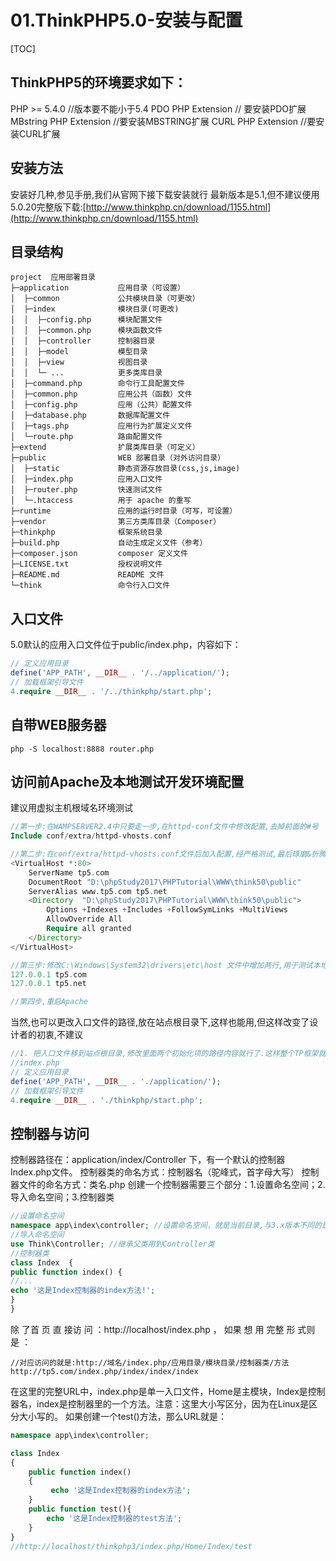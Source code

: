 # 01.ThinkPHP5.0-安装与配置
[TOC]

## ThinkPHP5的环境要求如下： 
PHP >= 5.4.0  //版本要不能小于5.4
PDO PHP Extension // 要安装PDO扩展
 MBstring PHP Extension //要安装MBSTRING扩展
CURL PHP Extension //要安装CURL扩展

## 安装方法
安装好几种,参见手册,我们从官网下接下载安装就行
最新版本是5.1,但不建议便用
5.0.20完整版下载:[http://www.thinkphp.cn/download/1155.html](http://www.thinkphp.cn/download/1155.html)

## 目录结构
```
project  应用部署目录
├─application           应用目录（可设置）
│  ├─common             公共模块目录（可更改）
│  ├─index              模块目录(可更改)
│  │  ├─config.php      模块配置文件
│  │  ├─common.php      模块函数文件
│  │  ├─controller      控制器目录
│  │  ├─model           模型目录
│  │  ├─view            视图目录
│  │  └─ ...            更多类库目录
│  ├─command.php        命令行工具配置文件
│  ├─common.php         应用公共（函数）文件
│  ├─config.php         应用（公共）配置文件
│  ├─database.php       数据库配置文件
│  ├─tags.php           应用行为扩展定义文件
│  └─route.php          路由配置文件
├─extend                扩展类库目录（可定义）
├─public                WEB 部署目录（对外访问目录）
│  ├─static             静态资源存放目录(css,js,image)
│  ├─index.php          应用入口文件
│  ├─router.php         快速测试文件
│  └─.htaccess          用于 apache 的重写
├─runtime               应用的运行时目录（可写，可设置）
├─vendor                第三方类库目录（Composer）
├─thinkphp              框架系统目录
├─build.php             自动生成定义文件（参考）
├─composer.json         composer 定义文件
├─LICENSE.txt           授权说明文件
├─README.md             README 文件
└─think                 命令行入口文件
```

## 入口文件
5.0默认的应用入口文件位于public/index.php，内容如下： 
```php
// 定义应用目录
define('APP_PATH', __DIR__ . '/../application/');
// 加载框架引导文件
4.require __DIR__ . '/../thinkphp/start.php';
```
## 自带WEB服务器
```shell
php -S localhost:8888 router.php
```

## 访问前Apache及本地测试开发环境配置
建议用虚拟主机根域名环境测试
```php
//第一步:在WAMPSERVER2.4中只要走一步,在httpd-conf文件中修改配置,去掉前面的#号
Include conf/extra/httpd-vhosts.conf

//第二步:在conf/extra/httpd-vhosts.conf文件后加入配置,经严格测试,最后琢磨&折腾出来最精简精准的写法，少一句不行，多一句累赘,ServerName:访问域名;DocumentRoot:站点根目录,ServerAlias:域名别名,可以多个 空格隔开,
<VirtualHost *:80>
    ServerName tp5.com
    DocumentRoot "D:\phpStudy2017\PHPTutorial\WWW\think50\public"
    ServerAlias www.tp5.com tp5.net
    <Directory  "D:\phpStudy2017\PHPTutorial\WWW\think50\public">
        Options +Indexes +Includes +FollowSymLinks +MultiViews
        AllowOverride All
        Require all granted
    </Directory>
</VirtualHost>

//第三步:修改C:\Windows\System32\drivers\etc\host 文件中增加两行,用于测试本地域名,
127.0.0.1 tp5.com
127.0.0.1 tp5.net

//第四步,重启Apache
```

当然,也可以更改入口文件的路径,放在站点根目录下,这样也能用,但这样改变了设计者的初衷,不建议
```php
//1. 把入口文件移到站点根目录,修改里面两个初始化项的路径内容就行了.这样整个TP框架就到了网站可访问目录中,安全性大大降低.
//index.php
// 定义应用目录
define('APP_PATH', __DIR__ . './application/');
// 加载框架引导文件
4.require __DIR__ . './thinkphp/start.php';
```

## 控制器与访问
控制器路径在：application/index/Controller 下，有一个默认的控制器 Index.php文件。
控制器类的命名方式：控制器名（驼峰式，首字母大写）
控制器文件的命名方式：类名.php
创建一个控制器需要三个部分：1.设置命名空间；2.导入命名空间；3.控制器类
```php
//设置命名空间
namespace app\index\controller; //设置命名空间，就是当前目录,与3.x版本不同的是命名空间指定到应用目录,应用目录用app替代,
//导入命名空间
use Think\Controller; //继承父类用到Controller类
//控制器类
class Index  {
public function index() {
//...
echo '这是Index控制器的index方法!';
}
}
```
除 了首 页 直 接访 问 ：http://localhost/index.php ， 如果 想 用 完整 形 式则 是 ：
```
//对应访问的就是:http://域名/index.php/应用目录/模块目录/控制器类/方法
http://tp5.com/index.php/index/index/index
```

在这里的完整URL中，index.php是单一入口文件，Home是主模块，Index是控制器名，index是控制器里的一个方法。注意：这里大小写区分，因为在Linux是区分大小写的。
如果创建一个test()方法，那么URL就是：
```php
namespace app\index\controller;

class Index
{
    public function index()
    {
         echo '这是Index控制器的index方法';
    }
    public function test(){
        echo '这是Index控制器的test方法';
    }
}
//http://localhost/thinkphp3/index.php/Home/Index/test
```
